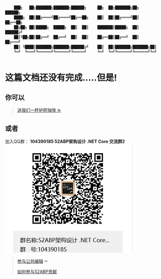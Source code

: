 ```

    ███╗   ██╗███████╗███████╗██████╗     ██╗  ██╗███████╗██╗     ██████╗ 
    ████╗  ██║██╔════╝██╔════╝██╔══██╗    ██║  ██║██╔════╝██║     ██╔══██╗
    ██╔██╗ ██║█████╗  █████╗  ██║  ██║    ███████║█████╗  ██║     ██████╔╝
    ██║╚██╗██║██╔══╝  ██╔══╝  ██║  ██║    ██╔══██║██╔══╝  ██║     ██╔═══╝ 
    ██║ ╚████║███████╗███████╗██████╔╝    ██║  ██║███████╗███████╗██║     
    ╚═╝  ╚═══╝╚══════╝╚══════╝╚═════╝     ╚═╝  ╚═╝╚══════╝╚══════╝╚═╝     
                                                                      
```

# 这篇文档还没有完成.....但是!

## 你可以

><span class="u-divider u-divider--xs u-divider--text">
>   <a class="btn btn-soft-danger " href="#moneyPayModal" data-target="#moneyPayModal" data-toggle="modal">
>        <span>送我们一杯护肝咖啡 ☕️ </span>
>    </a>
></span>

 

## 或者

加入QQ群： **104390185  52ABP架构设计 .NET Core 交流群2**
 ![1626921888891.png](./images/1626921888891.png)

> [参与公共编辑](https://code.52abp.com/52abp/Documents/-/issues) ✏
> 
> [如何参与52ABP贡献](Contributors-to-52abp.md)

